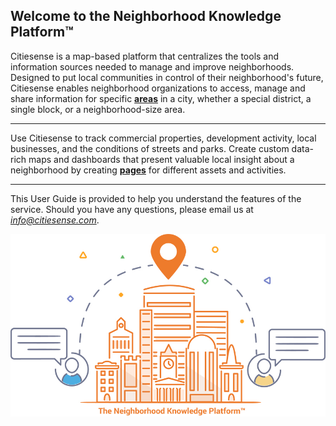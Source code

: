 ## Welcome to the Neighborhood Knowledge Platform&trade; 

Citiesense is a map-based platform that centralizes the tools and information sources needed to manage and improve neighborhoods. Designed to put local communities in control of their neighborhood's future, Citiesense enables neighborhood organizations to access, manage and share information for specific [**areas**](https://www.citiesense.com/docs/pages/02-Areas.md) in a city, whether a special district, a single block, or a neighborhood-size area. 
______
Use Citiesense to track commercial properties, development activity, local businesses, and the conditions of streets and parks. Create custom data-rich maps and dashboards that present valuable local insight about a neighborhood by creating [**pages**](https://www.citiesense.com/docs/pages/05-Pages.md) for different assets and activities. 
______
This User Guide is provided to help you understand the features of the service. Should you have any questions, please email us at *info@citiesense.com*.

<img src="https://github.com/citiesense/docs/blob/master/images/faq_welcome.jpg?raw=true" class="img-fluid" alt="responsive image" />
